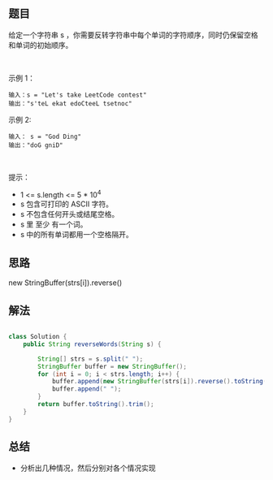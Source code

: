 

## 题目

给定一个字符串 s ，你需要反转字符串中每个单词的字符顺序，同时仍保留空格和单词的初始顺序。

 

示例 1：

    输入：s = "Let's take LeetCode contest"
    输出："s'teL ekat edoCteeL tsetnoc"
示例 2:

    输入： s = "God Ding"
    输出："doG gniD"
 

提示：

- 1 <= s.length <= 5 * 10<sup>4</sup>
- s 包含可打印的 ASCII 字符。
- s 不包含任何开头或结尾空格。
- s 里 至少 有一个词。
- s 中的所有单词都用一个空格隔开。



## 思路

new StringBuffer(strs[i]).reverse()

## 解法
```java

class Solution {
    public String reverseWords(String s) {

        String[] strs = s.split(" ");
        StringBuffer buffer = new StringBuffer();
        for (int i = 0; i < strs.length; i++) {
            buffer.append(new StringBuffer(strs[i]).reverse().toString());
            buffer.append(" ");
        }
        return buffer.toString().trim();
    }
}
```

## 总结

- 分析出几种情况，然后分别对各个情况实现 
